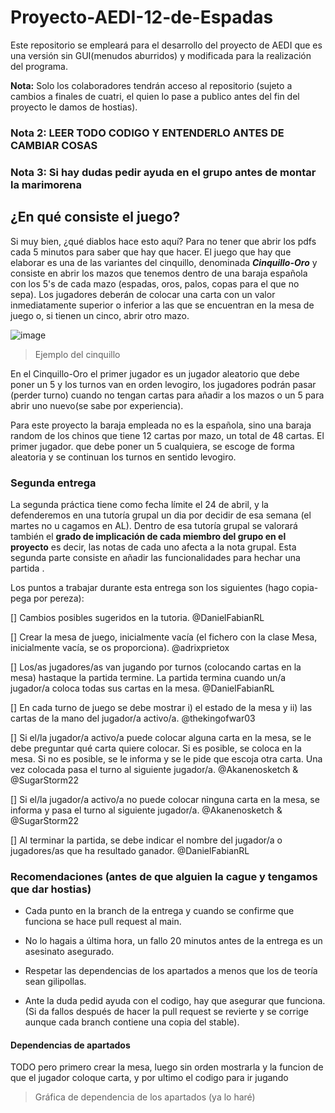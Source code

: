 # Proyecto-AEDI-12-de-Espadas
Este repositorio se empleará para el desarrollo del proyecto de AEDI que es una versión sin GUI(menudos aburridos) y modificada para la realización del programa.

**Nota:** Solo los colaboradores tendrán acceso al repositorio (sujeto a cambios a finales de cuatri, el quien lo pase a publico antes del fin del proyecto le damos de hostias).

### **Nota 2:** LEER TODO CODIGO Y ENTENDERLO ANTES DE CAMBIAR COSAS

### **Nota 3:** Si hay dudas pedir ayuda en el grupo antes de montar la marimorena

## ¿En qué consiste el juego?

Si muy bien, ¿qué diablos hace esto aquí? Para no tener que abrir los pdfs cada 5 minutos para saber que hay que hacer.
El juego que hay que elaborar es una de las variantes del cinquillo, denominada ***Cinquillo-Oro*** y consiste en abrir los mazos que tenemos dentro de una baraja española con los 5's de cada mazo (espadas, oros, palos, copas para el que no sepa). Los jugadores deberán de colocar una carta con un valor inmediatamente superior o inferior a las que se encuentran en la mesa de juego o, si tienen un cinco, abrir otro mazo.

![image](https://user-images.githubusercontent.com/90091466/226657303-e5799d83-6f5b-4176-85d0-ff8396225b81.png)
> Ejemplo del cinquillo

En el Cinquillo-Oro el primer jugador es un jugador aleatorio que debe poner un 5 y los turnos van en orden levogiro, los jugadores podrán pasar (perder turno) cuando no tengan cartas para añadir a los mazos o un 5 para abrir uno nuevo(se sabe por experiencia).

Para este proyecto la baraja empleada no es la española, sino una baraja random de los chinos que tiene 12 cartas por mazo, un total de 48 cartas. El primer jugador. que debe poner un 5 cualquiera, se escoge de forma aleatoria y se continuan los turnos en sentido levogiro.

### Segunda entrega

La segunda práctica tiene como fecha límite el 24 de abril, y la defenderemos en una tutoría grupal un dia por decidir de esa semana (el martes no u cagamos en AL). Dentro de esa tutoría grupal se valorará también el **grado de implicación de cada miembro del grupo en el proyecto** es decir, las notas de cada uno afecta a la nota grupal. Esta segunda parte consiste en añadir las funcionalidades para hechar una partida .

Los puntos a trabajar durante esta entrega son los siguientes (hago copia-pega por pereza):
  
  [] Cambios posibles sugeridos en la tutoria. @DanielFabianRL

  [] Crear la mesa de juego, inicialmente vacía (el fichero con la clase Mesa, inicialmente vacía, se os proporciona). @adrixprietox

  [] Los/as jugadores/as van jugando por turnos (colocando cartas en la mesa) hastaque la partida termine. La partida termina 
       cuando un/a jugador/a coloca todas sus cartas en la mesa. @DanielFabianRL 

  [] En cada turno de juego se debe mostrar i) el estado de la mesa y ii) las cartas de la mano del jugador/a activo/a. @thekingofwar03

  [] Si el/la jugador/a activo/a puede colocar alguna carta en la mesa, se le debe preguntar qué carta quiere colocar. 
       Si es posible, se coloca en la mesa. Si no es posible, se le informa y se le pide que escoja otra carta. 
       Una vez colocada pasa el turno al siguiente jugador/a. @Akanenosketch & @SugarStorm22
  
  [] Si el/la jugador/a activo/a no puede colocar ninguna carta en la mesa, se informa y pasa el turno al siguiente jugador/a. @Akanenosketch & @SugarStorm22
  
  [] Al terminar la partida, se debe indicar el nombre del jugador/a o jugadores/as que ha resultado ganador. @DanielFabianRL

### Recomendaciones (antes de que alguien la cague y tengamos que dar hostias)
- Cada punto en la branch de la entrega y cuando se confirme que funciona se hace pull request al main.

- No lo hagais a última hora, un fallo 20 minutos antes de la entrega es un asesinato asegurado.

- Respetar las dependencias de los apartados a menos que los de teoría sean gilipollas.

- Ante la duda pedid ayuda con el codigo, hay que asegurar que funciona. (Si da fallos después de hacer la pull request se revierte y se corrige aunque cada branch contiene una copia del stable).


#### Dependencias de apartados

TODO pero primero crear la mesa, luego sin orden mostrarla y la funcion de que el jugador coloque carta, y por ultimo el codigo para ir jugando
> Gráfica de dependencia de los apartados (ya lo haré)

